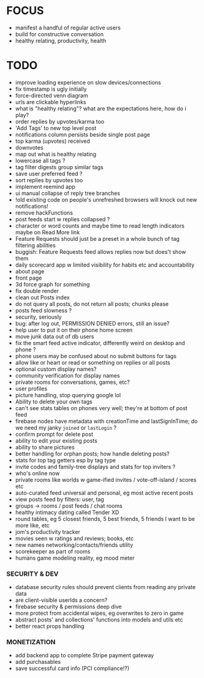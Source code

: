 # FOCUS

- manifest a handful of regular active users
- build for constructive conversation
- healthy relating, productivity, health

# TODO

- improve loading experience on slow devices/connections
- fix timestamp is ugly initially
- force-directed venn diagram
- urls are clickable hyperlinks
- what is "healthy relating"? what are the expectations here, how do i play?
- order replies by upvotes/karma too
- 'Add Tags' to new top level post
- notifications column persists beside single post page
- top karma (upvotes) received
- downvotes
- map out what is healthy relating
- lowercase all tags ?
- tag filter digests group similar tags
- save user preferred feed ?
- sort replies by upvotes too
- implement reemind app
- ui manual collapse of reply tree branches
- !old existing code on people's unrefreshed browsers will knock out new notifications!
- remove hackFunctions
- post feeds start w replies collapsed ?
- character or word counts and maybe time to read length indicators maybe on Read More link
- Feature Requests should just be a preset in a whole bunch of tag filtering abilities
- buggish: Feature Requests feed allows replies now but does't show them
- daily scorecard app w limited visibility for habits etc and accountability
- about page
- front page
- 3d force graph for something
- fix double render
- clean out Posts index
- do not query all posts, do not return all posts; chunks please
- posts feed slowness ?
- security, seriously
- bug: after log out, PERMISSION DENIED errors, still an issue?
- help user to put it on their phone home screen
- move junk data out of db users
- fix the smart feed active indicator, differently weird on desktop and phone ?
- phone users may be confused about no submit buttons for tags
- allow like or heart or read or something on replies or all posts
- optional custom display names?
- community verification for display names
- private rooms for conversations, games, etc?
- user profiles
- picture handling, stop querying google lol
- Ability to delete your own tags
- can't see stats tables on phones very well; they're at bottom of post feed
- firebase nodes have metadata with creationTime and lastSignInTime; do we need my janky `joined` or `lastLogin` ?
- confirm prompt for delete post
- ability to edit your existing posts
- ability to share pictures
- better handling for orphan posts; how handle deleting posts?
- stats for top tag getters esp by tag type
- invite codes and family-tree displays and stats for top inviters ?
- who's online now
- private rooms like worlds w game-ified invites / vote-off-island / scores etc
- auto-curated feed universal and personal, eg most active recent posts
- view posts feed by filters: user, tag
- groups -> rooms / post feeds / chat rooms
- healthy intimacy dating called Tender XD
- round tables, eg 5 closest friends, 5 best friends, 5 friends I want to be more like, etc
- jom's productivity tracker
- movies seen w ratings and reviews; books, etc
- new names networking/contacts/friends utility
- scorekeeper as part of rooms
- humans game modeling reality, eg mood meter

### SECURITY & DEV

- database security rules should prevent clients from reading any private data
- are client-visible userIds a concern?
- firebase security & permissions deep dive
- more protect from accidental wipes, eg overwrites to zero in game
- abstract posts' and collections' functions into models and utils etc
- better react props handling

### MONETIZATION

- add backend app to complete Stripe payment gateway
- add purchasables
- save successful card info (PCI compliance!?)
